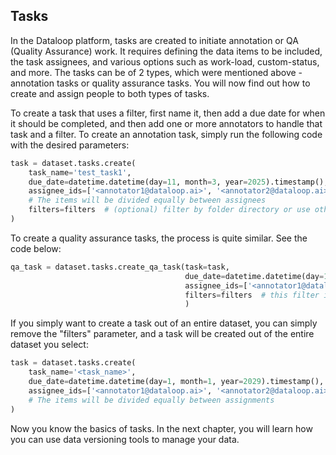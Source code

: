 
## Tasks
In the Dataloop platform, tasks are created to initiate annotation or QA (Quality Assurance) work. It requires defining the data items to be included, the task assignees, and various options such as work-load, custom-status, and more. The tasks can be of 2 types, which were mentioned above - annotation tasks or quality assurance tasks. You will now find out how to create and assign people to both types of tasks.

To create a task that uses a filter, first name it, then add a due date for when it should be completed, and then add one or more annotators to handle that task and a filter. To create an annotation task, simply run the following code with the desired parameters:
```python
task = dataset.tasks.create(
    task_name='test_task1',
    due_date=datetime.datetime(day=11, month=3, year=2025).timestamp(),
    assignee_ids=['<annotator1@dataloop.ai>', '<annotator2@dataloop.ai>'],
    # The items will be divided equally between assignees
    filters=filters  # (optional) filter by folder directory or use other filters
)
```
To create a quality assurance tasks, the process is quite similar. See the code below:
```python
qa_task = dataset.tasks.create_qa_task(task=task,
                                       due_date=datetime.datetime(day=1, month=1, year=2029).timestamp(),
                                       assignee_ids=['<annotator1@dataloop.ai>', '<annotator2@dataloop.ai>'],
                                       filters=filters  # this filter is for "completed items"
                                       )
```
If you simply want to create a task out of an entire dataset, you can simply remove the "filters" parameter, and a task will be created out of the entire dataset you select:
```python
task = dataset.tasks.create(
    task_name='<task_name>',
    due_date=datetime.datetime(day=1, month=1, year=2029).timestamp(),
    assignee_ids=['<annotator1@dataloop.ai>', '<annotator2@dataloop.ai>']
    # The items will be divided equally between assignments
)
```

Now you know the basics of tasks. In the next chapter, you will learn  how you can use data versioning tools to manage your data.
